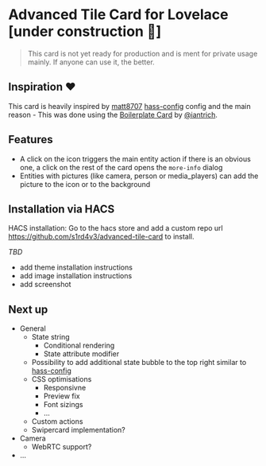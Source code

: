 # Advanced Tile Card for Lovelace [under construction 🚧]
> This card is not yet ready for production and is ment for private usage mainly. If anyone can use it, the better.

## Inspiration ❤️
This card is heavily inspired by [matt8707](https://github.com/matt8707) [hass-config](https://github.com/matt8707/hass-config) config and the main reason - This was done using the [Boilerplate Card](https://github.com/custom-cards/boilerplate-card) by [@iantrich](https://www.github.com/iantrich).

## Features
- A click on the icon triggers the main entity action if there is an obvious one, a click on the rest of the card opens the `more-info` dialog
- Entities with pictures (like camera, person or media_players) can add the picture to the icon or to the background

## Installation via HACS
HACS installation: Go to the hacs store and add a custom repo url https://github.com/s1rd4v3/advanced-tile-card to install.

_TBD_
- add theme installation instructions
- add image installation instructions
- add screenshot



## Next up
- General
    - State string
        - Conditional rendering
        - State attribute modifier
    - Possibility to add additional state bubble to the top right similar to [hass-config](https://github.com/matt8707/hass-config)
    - CSS optimisations
        - Responsivne
        - Preview fix
        - Font sizings
        - ...
    - Custom actions
    - Swipercard implementation?
- Camera
    - WebRTC support?
- ...
